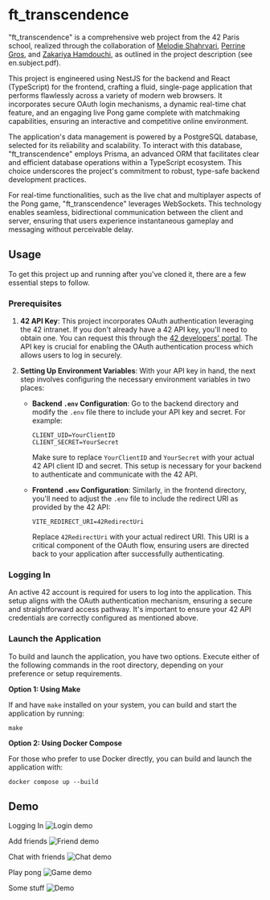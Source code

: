 
# ft_transcendence

"ft_transcendence" is a comprehensive web project from the 42 Paris school, realized through the collaboration of [Melodie Shahrvari](https://github.com/melsh96), [Perrine Gros](https://github.com/p-lg-ux), and [Zakariya Hamdouchi](https://github.com/H-Zak), as outlined in the project description (see en.subject.pdf).

This project is engineered using NestJS for the backend and React (TypeScript) for the frontend, crafting a fluid, single-page application that performs flawlessly across a variety of modern web browsers. It incorporates secure OAuth login mechanisms, a dynamic real-time chat feature, and an engaging live Pong game complete with matchmaking capabilities, ensuring an interactive and competitive online environment.

The application's data management is powered by a PostgreSQL database, selected for its reliability and scalability. To interact with this database, "ft_transcendence" employs Prisma, an advanced ORM that facilitates clear and efficient database operations within a TypeScript ecosystem. This choice underscores the project's commitment to robust, type-safe backend development practices.

For real-time functionalities, such as the live chat and multiplayer aspects of the Pong game, "ft_transcendence" leverages WebSockets. This technology enables seamless, bidirectional communication between the client and server, ensuring that users experience instantaneous gameplay and messaging without perceivable delay.

## Usage

To get this project up and running after you've cloned it, there are a few essential steps to follow.

### Prerequisites

1. **42 API Key**: This project incorporates OAuth authentication leveraging the 42 intranet. If you don't already have a 42 API key, you'll need to obtain one. You can request this through the [42 developers' portal](https://api.intra.42.fr/apidoc). The API key is crucial for enabling the OAuth authentication process which allows users to log in securely.

2. **Setting Up Environment Variables**: With your API key in hand, the next step involves configuring the necessary environment variables in two places:

    - **Backend `.env` Configuration**: Go to the backend directory and modify the `.env` file there to include your API key and secret. For example:

        ```
        CLIENT_UID=YourClientID
        CLIENT_SECRET=YourSecret
        ```

      Make sure to replace `YourClientID` and `YourSecret` with your actual 42 API client ID and secret. This setup is necessary for your backend to authenticate and communicate with the 42 API.

    - **Frontend `.env` Configuration**: Similarly, in the frontend directory, you'll need to adjust the `.env` file to include the redirect URI as provided by the 42 API:

        ```
        VITE_REDIRECT_URI=42RedirectUri
        ```

      Replace `42RedirectUri` with your actual redirect URI. This URI is a critical component of the OAuth flow, ensuring users are directed back to your application after successfully authenticating.

### Logging In

An active 42 account is required for users to log into the application. This setup aligns with the OAuth authentication mechanism, ensuring a secure and straightforward access pathway. It's important to ensure your 42 API credentials are correctly configured as mentioned above.


### Launch the Application

To build and launch the application, you have two options. Execute either of the following commands in the root directory, depending on your preference or setup requirements.

**Option 1: Using Make**

If and have `make` installed on your system, you can build and start the application by running:

```
make
```

**Option 2: Using Docker Compose**

For those who prefer to use Docker directly, you can build and launch the application with:

```
docker compose up --build
```
## Demo

Logging In
![Login demo](./demo/Login.gif)

Add friends
![Friend demo](./demo/Friends.gif)

Chat with friends
![Chat demo](./demo/Chat.gif)

Play pong
![Game demo](./demo/Game.gif)

Some stuff
![Demo](./demo/Demo.gif)